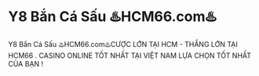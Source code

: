 # Y8 Bắn Cá Sấu ♨️HCM66.com♨️

Y8 Bắn Cá Sấu ♨️HCM66.com♨️CƯỢC LỚN TẠI HCM - THẮNG LỚN TẠI HCM66 . CASINO ONLINE TỐT NHẤT TẠI VIỆT NAM LỰA CHỌN TỐT NHẤT CỦA BẠN !